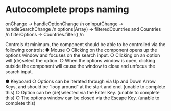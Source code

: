 # Autocomplete props naming
onChange -> handleOptionChange /n
onInputChange -> handleSearchChange /n 
options(Array<T>) -> filteredCountries and Countries /n
filterOptions -> Countries.filter() /n

Controls
At minimum, the component should be able to be controlled via the following controls:
● Mouse
○ Clicking on the component opens up the options window and focuses on the
search input.
○ Clicking on an option will (de)select the option.
○ When the options window is open, clicking outside the component will cause
the window to close and unfocus the search input.

● Keyboard
○ Options can be iterated through via Up and Down Arrow Keys, and should be
“loop around” at the start and end. (unable to complete this)
○ Option can be (de)selected via the Enter Key. (unable to complete this)
○ The options window can be closed via the Escape Key. (unable to complete this)
